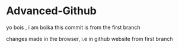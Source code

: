 # Advanced-Github

yo bois , i am boika
this commit is from the first branch

changes made in the browser, i.e in github website from first branch
